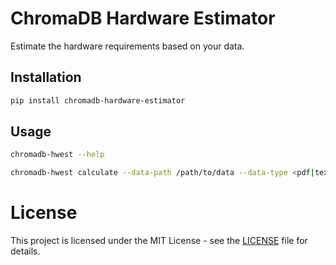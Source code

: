 # ChromaDB Hardware Estimator

Estimate the hardware requirements based on your data.

## Installation

```bash
pip install chromadb-hardware-estimator
```

## Usage

```bash
chromadb-hwest --help
```

```bash
chromadb-hwest calculate --data-path /path/to/data --data-type <pdf|text> --model <openai|...>
```


# License

This project is licensed under the MIT License - see the [LICENSE](LICENSE) file for details.